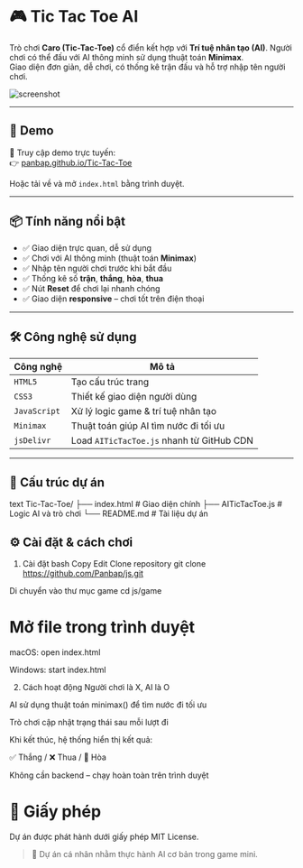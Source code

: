 # 🎮 Tic Tac Toe AI

Trò chơi **Caro (Tic-Tac-Toe)** cổ điển kết hợp với **Trí tuệ nhân tạo (AI)**. Người chơi có thể đấu với AI thông minh sử dụng thuật toán **Minimax**.  
Giao diện đơn giản, dễ chơi, có thống kê trận đấu và hỗ trợ nhập tên người chơi.

![screenshot](https://raw.githubusercontent.com/Panbap/js/main/icon/TicTacToe-preview.png)

---

## 🚀 Demo

🔗 Truy cập demo trực tuyến:  
👉 [panbap.github.io/Tic-Tac-Toe](https://panbap.github.io/Tic-Tac-Toe)

Hoặc tải về và mở `index.html` bằng trình duyệt.

---

## 📦 Tính năng nổi bật

- ✅ Giao diện trực quan, dễ sử dụng  
- ✅ Chơi với AI thông minh (thuật toán **Minimax**)  
- ✅ Nhập tên người chơi trước khi bắt đầu  
- ✅ Thống kê số **trận**, **thắng**, **hòa**, **thua**  
- ✅ Nút **Reset** để chơi lại nhanh chóng  
- ✅ Giao diện **responsive** – chơi tốt trên điện thoại  

---

## 🛠️ Công nghệ sử dụng

| Công nghệ     | Mô tả                                      |
|--------------|---------------------------------------------|
| `HTML5`       | Tạo cấu trúc trang                         |
| `CSS3`        | Thiết kế giao diện người dùng              |
| `JavaScript`  | Xử lý logic game & trí tuệ nhân tạo        |
| `Minimax`     | Thuật toán giúp AI tìm nước đi tối ưu      |
| `jsDelivr`    | Load `AITicTacToe.js` nhanh từ GitHub CDN |

---

## 📂 Cấu trúc dự án

text
Tic-Tac-Toe/
├── index.html              # Giao diện chính
├── AITicTacToe.js          # Logic AI và trò chơi
└── README.md               # Tài liệu dự án

## ⚙️ Cài đặt & cách chơi

1. Cài đặt
bash
Copy
Edit
Clone repository
git clone https://github.com/Panbap/js.git

Di chuyển vào thư mục game
cd js/game

# Mở file trong trình duyệt

macOS:
open index.html

Windows:
start index.html

2. Cách hoạt động
Người chơi là X, AI là O

AI sử dụng thuật toán minimax() để tìm nước đi tối ưu

Trò chơi cập nhật trạng thái sau mỗi lượt đi

Khi kết thúc, hệ thống hiển thị kết quả:

✅ Thắng / ❌ Thua / 🤝 Hòa

Không cần backend – chạy hoàn toàn trên trình duyệt

# 📜 Giấy phép
Dự án được phát hành dưới giấy phép MIT License.

> 🧠 Dự án cá nhân nhằm thực hành AI cơ bản trong game mini.
